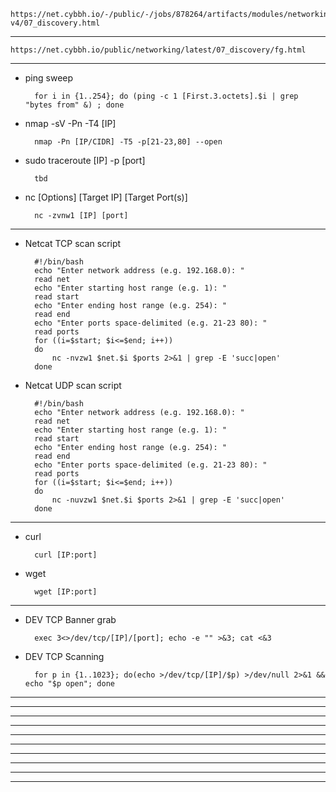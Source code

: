     https://net.cybbh.io/-/public/-/jobs/878264/artifacts/modules/networking/slides-v4/07_discovery.html
_________________________________________________________________________________________________________________
    https://net.cybbh.io/public/networking/latest/07_discovery/fg.html
_________________________________________________________________________________________________________________
- ping sweep
  
        for i in {1..254}; do (ping -c 1 [First.3.octets].$i | grep "bytes from" &) ; done

- nmap -sV -Pn -T4 [IP]

        nmap -Pn [IP/CIDR] -T5 -p[21-23,80] --open

- sudo traceroute [IP] -p [port]

        tbd

- nc [Options] [Target IP] [Target Port(s)]

        nc -zvnw1 [IP] [port]        
_________________________________________________________________________________________________________________
- Netcat TCP scan script

        #!/bin/bash
        echo "Enter network address (e.g. 192.168.0): "
        read net
        echo "Enter starting host range (e.g. 1): "
        read start
        echo "Enter ending host range (e.g. 254): "
        read end
        echo "Enter ports space-delimited (e.g. 21-23 80): "
        read ports
        for ((i=$start; $i<=$end; i++))
        do
            nc -nvzw1 $net.$i $ports 2>&1 | grep -E 'succ|open'
        done

- Netcat UDP scan script
 
        #!/bin/bash
        echo "Enter network address (e.g. 192.168.0): "
        read net
        echo "Enter starting host range (e.g. 1): "
        read start
        echo "Enter ending host range (e.g. 254): "
        read end
        echo "Enter ports space-delimited (e.g. 21-23 80): "
        read ports
        for ((i=$start; $i<=$end; i++))
        do
            nc -nuvzw1 $net.$i $ports 2>&1 | grep -E 'succ|open'
        done
_________________________________________________________________________________________________________________
- curl

        curl [IP:port]

- wget

        wget [IP:port]
_________________________________________________________________________________________________________________
- DEV TCP Banner grab

        exec 3<>/dev/tcp/[IP]/[port]; echo -e "" >&3; cat <&3

- DEV TCP Scanning

        for p in {1..1023}; do(echo >/dev/tcp/[IP]/$p) >/dev/null 2>&1 && echo "$p open"; done
_________________________________________________________________________________________________________________



_________________________________________________________________________________________________________________



_________________________________________________________________________________________________________________



_________________________________________________________________________________________________________________



_________________________________________________________________________________________________________________



_________________________________________________________________________________________________________________



_________________________________________________________________________________________________________________



_________________________________________________________________________________________________________________



_________________________________________________________________________________________________________________



_________________________________________________________________________________________________________________
